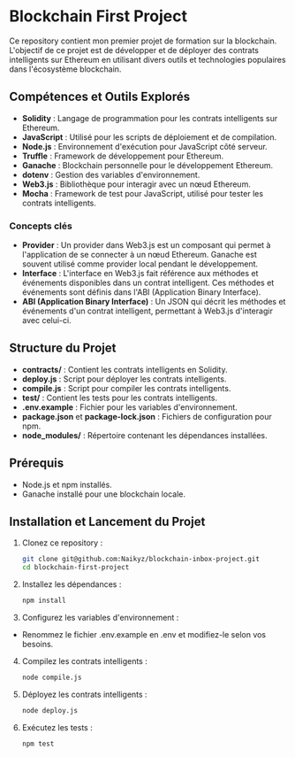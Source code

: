 # Blockchain First Project

Ce repository contient mon premier projet de formation sur la blockchain. L'objectif de ce projet est de développer et de déployer des contrats intelligents sur Ethereum en utilisant divers outils et technologies populaires dans l'écosystème blockchain.

## Compétences et Outils Explorés

- **Solidity** : Langage de programmation pour les contrats intelligents sur Ethereum.
- **JavaScript** : Utilisé pour les scripts de déploiement et de compilation.
- **Node.js** : Environnement d'exécution pour JavaScript côté serveur.
- **Truffle** : Framework de développement pour Ethereum.
- **Ganache** : Blockchain personnelle pour le développement Ethereum.
- **dotenv** : Gestion des variables d'environnement.
- **Web3.js** : Bibliothèque pour interagir avec un nœud Ethereum.
- **Mocha** : Framework de test pour JavaScript, utilisé pour tester les contrats intelligents.

### Concepts clés

- **Provider** : Un provider dans Web3.js est un composant qui permet à l'application de se connecter à un nœud Ethereum. Ganache est souvent utilisé comme provider local pendant le développement.
- **Interface** : L'interface en Web3.js fait référence aux méthodes et événements disponibles dans un contrat intelligent. Ces méthodes et événements sont définis dans l'ABI (Application Binary Interface).
- **ABI (Application Binary Interface)** : Un JSON qui décrit les méthodes et événements d'un contrat intelligent, permettant à Web3.js d'interagir avec celui-ci.

## Structure du Projet

- **contracts/** : Contient les contrats intelligents en Solidity.
- **deploy.js** : Script pour déployer les contrats intelligents.
- **compile.js** : Script pour compiler les contrats intelligents.
- **test/** : Contient les tests pour les contrats intelligents.
- **.env.example** : Fichier pour les variables d'environnement.
- **package.json** et **package-lock.json** : Fichiers de configuration pour npm.
- **node_modules/** : Répertoire contenant les dépendances installées.

## Prérequis

- Node.js et npm installés.
- Ganache installé pour une blockchain locale.

## Installation et Lancement du Projet

1. Clonez ce repository :

   ```bash
   git clone git@github.com:Naikyz/blockchain-inbox-project.git
   cd blockchain-first-project
   ```

2. Installez les dépendances :

   ```bash
   npm install
   ```

3. Configurez les variables d'environnement :

- Renommez le fichier .env.example en .env et modifiez-le selon vos besoins.

4. Compilez les contrats intelligents :

   ```bash
   node compile.js
   ```

5. Déployez les contrats intelligents :

   ```bash
   node deploy.js

   ```

6. Exécutez les tests :
   ```bash
   npm test
   ```
